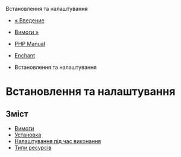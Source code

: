 Встановлення та налаштування

-   [« Введение](intro.enchant.md)
    
-   [Вимоги »](enchant.requirements.md)
    
-   [PHP Manual](index.md)
    
-   [Enchant](book.enchant.md)
    
-   Встановлення та налаштування
    

# Встановлення та налаштування

## Зміст

-   [Вимоги](enchant.requirements.md)
-   [Установка](enchant.installation.md)
-   [Налаштування під час виконання](enchant.configuration.md)
-   [Типи ресурсів](enchant.resources.md)
